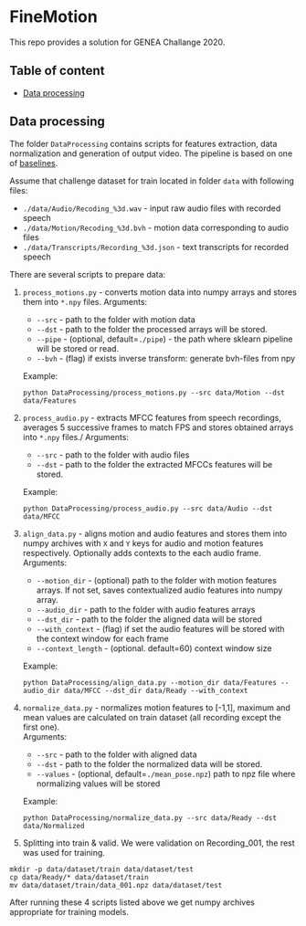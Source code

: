 # FineMotion
This repo provides a solution for GENEA Challange 2020.
## Table of content
- [Data processing](#Data-processing) 

## Data processing
The folder `DataProcessing` contains scripts for features extraction, data normalization and generation of output video.
The pipeline is based on one of [baselines](https://github.com/GestureGeneration/Speech_driven_gesture_generation_with_autoencoder/blob/GENEA_2020/data_processing/).

Assume that challenge dataset for train located in folder `data` with following files:
 - `./data/Audio/Recoding_%3d.wav` - input raw audio files with recorded speech
 - `./data/Motion/Recoding_%3d.bvh` - motion data corresponding to audio files
 - `./data/Transcripts/Recording_%3d.json` - text transcripts for recorded speech
 
There are several scripts to prepare data:
1. `process_motions.py` - converts motion data into numpy arrays and stores them into `*.npy` files. 
    Arguments:
    - `--src` - path to the folder with motion data
    - `--dst` - path to the folder the processed arrays will be stored.
    - `--pipe` - (optional, default=`./pipe`) - the path where sklearn pipeline will be stored or read.
    - `--bvh` - (flag) if exists inverse transform: generate bvh-files from npy
    
    Example:
    ```
    python DataProcessing/process_motions.py --src data/Motion --dst data/Features
    ```
   
2. `process_audio.py` - extracts MFCC features from speech recordings, averages 5 successive frames to match FPS
  and stores obtained arrays into `*.npy` files./
  Arguments:
    - `--src` - path to the folder with audio files
    - `--dst` - path to the folder the extracted MFCCs features will be stored.
    
    Example:
    ```
    python DataProcessing/process_audio.py --src data/Audio --dst data/MFCC
    ```
        
3. `align_data.py` - aligns motion and audio features and stores them into numpy archives with `X` and `Y` keys for 
audio and motion features respectively. Optionally adds contexts to the each audio frame.
    Arguments:
    - `--motion_dir` - (optional) path to the folder with motion features arrays.
    If not set, saves contextualized audio features into numpy array.
    - `--audio_dir` - path to the folder with audio features arrays
    - `--dst_dir` - path to the folder the aligned data will be stored
    - `--with_context` - (flag) if set the audio features will be stored with the context window for each frame
    - `--context_length` - (optional. default=60) context window size
    
    Example:
    ```
    python DataProcessing/align_data.py --motion_dir data/Features --audio_dir data/MFCC --dst_dir data/Ready --with_context
    ```
4. `normalize_data.py` - normalizes motion features to [-1,1], maximum and mean values are calculated on train dataset 
(all recording except the first one).\
    Arguments:
    - `--src` - path to the folder with aligned data
    - `--dst` - path to the folder the normalized data will be stored.
    - `--values` - (optional, default=`./mean_pose.npz`) path to npz file where normalizing values will be stored
    
    Example:
    ```
    python DataProcessing/normalize_data.py --src data/Ready --dst data/Normalized
    ```

5. Splitting into train & valid. We were validation on Recording_001, the rest was used for training.

```
mkdir -p data/dataset/train data/dataset/test
cp data/Ready/* data/dataset/train
mv data/dataset/train/data_001.npz data/dataset/test
```


After running these 4 scripts listed above we get numpy archives appropriate for training models.

